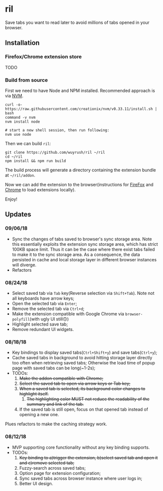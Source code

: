 # ril

Save tabs you want to read later to avoid millions of tabs opened in your browser.

## Installation

### Firefox/Chrome extension store
TODO

### Build from source

First we need to have Node and NPM installed. Recommended approach is via [NVM](https://github.com/creationix/nvm).

```shell
curl -o- https://raw.githubusercontent.com/creationix/nvm/v0.33.11/install.sh | bash
command -v nvm
nvm install node

# start a new shell session, then run following:
nvm use node
```

Then we can build `ril`:

```shell
git clone https://github.com/wuyrush/ril ~/ril
cd ~/ril
npm install && npm run build
```

The build process will generate a directory containing the extension bundle at `~/ril/addon`.

Now we can add the extension to the browser(instructions for [FireFox](https://developer.mozilla.org/en-US/docs/Mozilla/Add-ons/WebExtensions/Temporary_Installation_in_Firefox) and [Chrome](https://developer.chrome.com/extensions/getstarted#manifest) to load extensions locally).

Enjoy!

## Updates

### 09/06/18
* Sync the changes of tabs saved to browser's sync storage area. Note this essentially exploits the extension sync storage area, which has strict 100KB space limit. Thus it can be the case where there exist tabs failed to make it to the sync storage area. As a consequence, the data persisted in cache and local storage layer in different browser instances will diverge.
* Refactors

### 08/24/18
* Select saved tab via `Tab` key(Reverse selection via `Shift+Tab`). Note not all keyboards have arrow keys;
* Open the selected tab via `Enter`;
* Remove the selected tab via `Ctrl+d`;
* Make the extension compatible with Google Chrome via `browser-polyfill`(with ugly UI still🙃)
* Highlight selected save tab;
* Remove redundant UI widgets.

### 08/18/18
* Key bindings to display saved tabs(`Ctrl+Shift+y`) and save tabs(`Ctrl+y`);
* Cache saved tabs in background to avoid hitting storage layer directly too often when retrieving saved tabs; Otherwise the load time of popup page with saved tabs can be long(~1-2s);
* TODOs:
    1. ~~Make the addon compatible with Chrome;~~
    1. ~~Select the saved tab to open via arrow keys or Tab key;~~
    1. ~~When a saved tab is selected, its background color changes to highlight itself.~~
        1. ~~The highlighting color MUST not reduce the readability of the summary and link of the tab.~~
    1. If the saved tab is still open, focus on that opened tab instead of opening a new one.

Plues refactors to make the caching strategy work.

### 08/12/18
* MVP supporting core functionality without any key binding supports.
* TODOs:
    1. ~~Key binding to a)trigger the extension, b)select saved tab and open it and c)remove selected tab;~~
    1. Fuzzy-search across saved tabs;
    1. Option page for extension configuration;
    1. Sync saved tabs across browser instance where user logs in;
    1. Better UI design.


